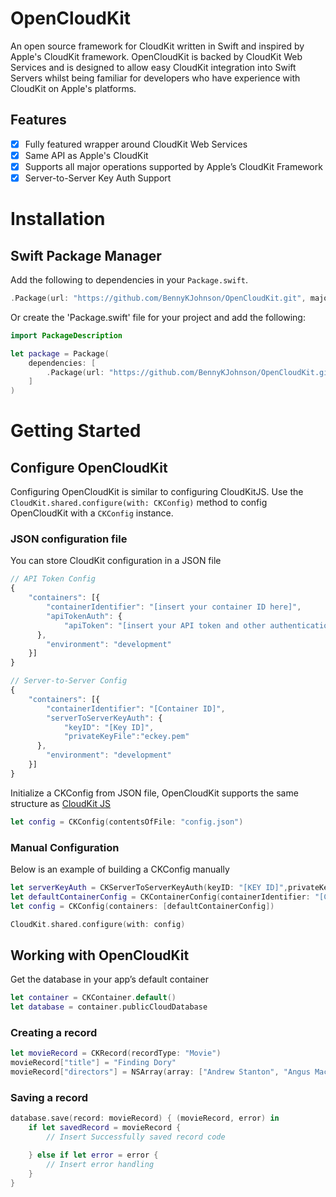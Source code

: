 # OpenCloudKit
An open source framework for CloudKit written in Swift and inspired by Apple's CloudKit framework.
OpenCloudKit is backed by CloudKit Web Services and is designed to allow easy CloudKit integration into Swift Servers whilst being familiar for developers who have experience with CloudKit on Apple's platforms.

## Features

- [x] Fully featured wrapper around CloudKit Web Services
- [x] Same API as Apple's CloudKit
- [x] Supports all major operations supported by Apple’s CloudKit Framework
- [x] Server-to-Server Key Auth Support

# Installation

## Swift Package Manager
Add the following to dependencies in your `Package.swift`.
```swift
.Package(url: "https://github.com/BennyKJohnson/OpenCloudKit.git", majorVersion: 0, minor: 5)
```
Or create the 'Package.swift' file for your project and add the following:
```swift
import PackageDescription

let package = Package(
	dependencies: [
		.Package(url: "https://github.com/BennyKJohnson/OpenCloudKit.git", majorVersion: 0, minor: 5),
	]
)
```

# Getting Started
## Configure OpenCloudKit
Configuring OpenCloudKit is similar to configuring CloudKitJS. Use the `CloudKit.shared.configure(with: CKConfig)` method to config OpenCloudKit with a `CKConfig` instance.
### JSON configuration file
You can store CloudKit configuration in a JSON file
```javascript
// API Token Config
{
    "containers": [{
        "containerIdentifier": "[insert your container ID here]",
        "apiTokenAuth": {
            "apiToken": "[insert your API token and other authentication properties here]"
      },
        "environment": "development"
    }]
}

// Server-to-Server Config
{
    "containers": [{
        "containerIdentifier": "[Container ID]",
        "serverToServerKeyAuth": {
            "keyID": "[Key ID]",
            "privateKeyFile":"eckey.pem"
      },
        "environment": "development"
    }]
}
```
Initialize a CKConfig from JSON file, OpenCloudKit supports the same structure as [CloudKit JS](https://developer.apple.com/library/ios/documentation/CloudKitJS/Reference/CloudKitJSTypesReference/index.html#//apple_ref/javascript/struct/CloudKit.CloudKitConfig)
```swift
let config = CKConfig(contentsOfFile: "config.json")
```
### Manual Configuration
Below is an example of building a CKConfig manually
```swift
let serverKeyAuth = CKServerToServerKeyAuth(keyID: "[KEY ID]",privateKeyFile: "eckey.pem")
let defaultContainerConfig = CKContainerConfig(containerIdentifier: "[CONTAINER ID]", environment: .development, serverToServerKeyAuth: serverKeyAuth)
let config = CKConfig(containers: [defaultContainerConfig])

CloudKit.shared.configure(with: config)
```
## Working with OpenCloudKit
Get the database in your app’s default container
```swift
let container = CKContainer.default()
let database = container.publicCloudDatabase
```

### Creating a record
```swift
let movieRecord = CKRecord(recordType: "Movie")
movieRecord["title"] = "Finding Dory"
movieRecord["directors"] = NSArray(array: ["Andrew Stanton", "Angus MacLane"])
```
### Saving a record
```swift
database.save(record: movieRecord) { (movieRecord, error) in
    if let savedRecord = movieRecord {
        // Insert Successfully saved record code

    } else if let error = error {
        // Insert error handling
    }
}
```
